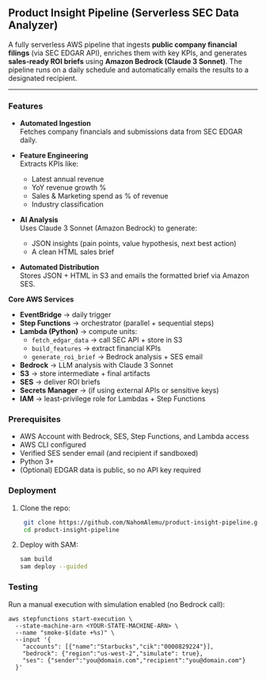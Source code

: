 ## Product Insight Pipeline (Serverless SEC Data Analyzer)

A fully serverless AWS pipeline that ingests **public company financial filings** (via SEC EDGAR API), enriches them with key KPIs, and generates **sales-ready ROI briefs** using **Amazon Bedrock (Claude 3 Sonnet)**. The pipeline runs on a daily schedule and automatically emails the results to a designated recipient.

---

### Features
- **Automated Ingestion**  
  Fetches company financials and submissions data from SEC EDGAR daily.

- **Feature Engineering**  
  Extracts KPIs like:
  - Latest annual revenue
  - YoY revenue growth %
  - Sales & Marketing spend as % of revenue
  - Industry classification

- **AI Analysis**  
  Uses Claude 3 Sonnet (Amazon Bedrock) to generate:
  - JSON insights (pain points, value hypothesis, next best action)  
  - A clean HTML sales brief

- **Automated Distribution**  
  Stores JSON + HTML in S3 and emails the formatted brief via Amazon SES.


**Core AWS Services**
- **EventBridge** → daily trigger
- **Step Functions** → orchestrator (parallel + sequential steps)
- **Lambda (Python)** → compute units:
  - `fetch_edgar_data` → call SEC API + store in S3
  - `build_features` → extract financial KPIs
  - `generate_roi_brief` → Bedrock analysis + SES email
- **Bedrock** → LLM analysis with Claude 3 Sonnet
- **S3** → store intermediate + final artifacts
- **SES** → deliver ROI briefs
- **Secrets Manager** → (if using external APIs or sensitive keys)
- **IAM** → least-privilege role for Lambdas + Step Functions


### Prerequisites
- AWS Account with Bedrock, SES, Step Functions, and Lambda access
- AWS CLI configured
- Verified SES sender email (and recipient if sandboxed)
- Python 3+  
- (Optional) EDGAR data is public, so no API key required


### Deployment
1. Clone the repo:
   ```bash
    git clone https://github.com/NahomAlemu/product-insight-pipeline.git 
    cd product-insight-pipeline
    ```
2. Deploy with SAM:
   ```bash 
   sam build
   sam deploy --guided 
   ```

### Testing

Run a manual execution with simulation enabled (no Bedrock call):

``` 
aws stepfunctions start-execution \
  --state-machine-arn <YOUR-STATE-MACHINE-ARN> \
  --name "smoke-$(date +%s)" \
  --input '{
    "accounts": [{"name":"Starbucks","cik":"0000829224"}],
    "bedrock": {"region":"us-west-2","simulate": true},
    "ses": {"sender":"you@domain.com","recipient":"you@domain.com"}
  }' 

```
